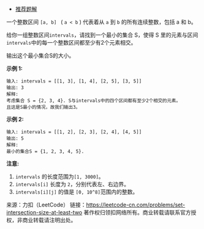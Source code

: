 * [推荐题解](https://www.cnblogs.com/grandyang/p/8503476.html)

一个整数区间 ```[a, b] ``` ( ```a < b``` ) 代表着从 ```a``` 到 ```b``` 的所有连续整数，包括 a 和 b。

给你一组整数区间```intervals```，请找到一个最小的集合 S，使得 S 里的元素与区间```intervals```中的每一个整数区间都至少有2个元素相交。

输出这个最小集合S的大小。

**示例 1:**
```
输入: intervals = [[1, 3], [1, 4], [2, 5], [3, 5]]
输出: 3
解释:
考虑集合 S = {2, 3, 4}. S与intervals中的四个区间都有至少2个相交的元素。
且这是S最小的情况，故我们输出3。
```
**示例 2:**
```
输入: intervals = [[1, 2], [2, 3], [2, 4], [4, 5]]
输出: 5
解释:
最小的集合S = {1, 2, 3, 4, 5}.
```
**注意:**

1. ```intervals``` 的长度范围为```[1, 3000]```。
2. ```intervals[i]``` 长度为 ```2```，分别代表左、右边界。
3. ```intervals[i][j]``` 的值是 ```[0, 10^8]```范围内的整数。

来源：力扣（LeetCode）
链接：https://leetcode-cn.com/problems/set-intersection-size-at-least-two
著作权归领扣网络所有。商业转载请联系官方授权，非商业转载请注明出处。
